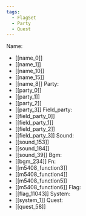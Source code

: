 ```yaml
---
tags:
  - FlagSet
  - Party
  - Quest
---
```

Name:
- [[name_0]]
- [[name_1]]
- [[name_10]]
- [[name_15]]
- [[name_8]]
Party:
- [[party_0]]
- [[party_1]]
- [[party_2]]
- [[party_3]]
Field_party:
- [[field_party_0]]
- [[field_party_1]]
- [[field_party_2]]
- [[field_party_3]]
Sound:
- [[sound_153]]
- [[sound_184]]
- [[sound_39]]
Bgm:
- [[bgm_234]]
Fn:
- [[m5408_function3]]
- [[m5408_function4]]
- [[m5408_function5]]
- [[m5408_function6]]
Flag:
- [[flag_11043]]
System:
- [[system_1]]
Quest:
- [[quest_58]]
